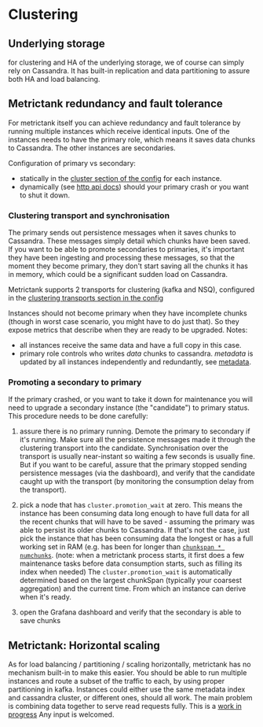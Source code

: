 # Clustering

## Underlying storage
for clustering and HA of the underlying storage, we of course can simply rely on Cassandra. It has built-in replication and data partitioning to assure both HA and load balancing.

## Metrictank redundancy and fault tolerance

For metrictank itself you can achieve redundancy and fault tolerance by running multiple instances which receive identical inputs.
One of the instances needs to have the primary role, which means it saves data chunks to Cassandra.   The other instances are secondaries.

Configuration of primary vs secondary:

* statically in the [cluster section of the config](https://github.com/raintank/metrictank/blob/master/docs/config.md#clustering) for each instance.
* dynamically (see [http api docs](https://github.com/raintank/metrictank/blob/master/docs/http-api.md)) should your primary crash or you want to shut it down.

### Clustering transport and synchronisation

The primary sends out persistence messages when it saves chunks to Cassandra.  These messages simply detail which chunks have been saved.
If you want to be able to promote secondaries to primaries, it's important they have been ingesting and processing these messages, so that the moment they become primary,
they don't start saving all the chunks it has in memory, which could be a significant sudden load on Cassandra.

Metrictank supports 2 transports for clustering (kafka and NSQ), configured in the [clustering transports section in the config](https://github.com/raintank/metrictank/blob/master/docs/config.md#clustering-transports)

Instances should not become primary when they have incomplete chunks (though in worst case scenario, you might
have to do just that).  So they expose metrics that describe when they are ready to be upgraded.
Notes:
* all instances receive the same data and have a full copy in this case.
* primary role controls who writes *data* chunks to cassandra. *metadata* is updated by all instances independently and redundantly, see [metadata](https://github.com/raintank/metrictank/blob/master/docs/metadata.md).

### Promoting a secondary to primary

If the primary crashed, or you want to take it down for maintenance you will need to upgrade a secondary instance (the "candidate") to primary status.
This procedure needs to be done carefully:

1) assure there is no primary running.  Demote the primary to secondary if it's running. Make sure all the persistence messages made it through the clustering transport into the 
candidate. Synchronisation over the transport is usually near-instant so waiting a few seconds is usually fine.  But if you want to be careful, assure that the primary stopped sending persistence messages (via the dashboard), and verify that the candidate caught up with the transport (by monitoring the consumption delay from the transport).

2) pick a node that has `cluster.promotion_wait` at zero.  This means the instance has been consuming data long enough to have full data for all the recent chunks that will have to be saved - assuming the primary was able to persist its older chunks to Cassandra.  If that's not the case, just pick the instance that has been consuming data the longest or has a full working set in RAM (e.g. has been for longer than [`chunkspan * numchunks`](https://github.com/raintank/metrictank/blob/master/docs/config.md#data).  (note: when a metrictank process starts, it first does a few maintenance tasks before data consumption starts, such as filling its index when needed)
The `cluster.promotion_wait` is automatically determined based on the largest chunkSpan (typically your coarsest aggregation) and the current time.  From which an instance can derive when it's ready.

3) open the Grafana dashboard and verify that the secondary is able to save chunks 

## Metrictank: Horizontal scaling

As for load balancing / partitioning / scaling horizontally, metrictank has no mechanism built-in to make this easier.
You should be able to run multiple instances and route a subset of the traffic to each, by using proper
partitioning in kafka. Instances could either use the same metadata index and cassandra cluster, or different ones, should all work.
The main problem is combining data together to serve read requests fully.  This is a [work in progress](https://github.com/raintank/metrictank/issues/315)
Any input is welcomed.

